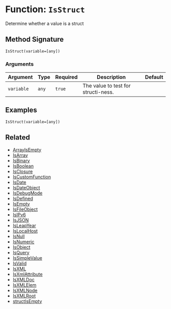 [comment]: # (Note: This documentation is generated dynamically in the build process.  To modify the contents, change the javadoc on the _invoke method of the BIF class)

# Function: `IsStruct`

Determine whether a value is a struct

## Method Signature
```
IsStruct(variable=[any])
```
### Arguments

| Argument | Type | Required | Description | Default |
|----------|------|----------|-------------|---------|
| `variable` | `any` | `true` | The value to test for structi-ness. |  |

## Examples

```
IsStruct(variable=[any])
```

## Related
  * [ArrayIsEmpty](boxlang-language/reference/built-in-functions/ArrayIsEmpty.md)
  * [IsArray](boxlang-language/reference/built-in-functions/IsArray.md)
  * [IsBinary](boxlang-language/reference/built-in-functions/IsBinary.md)
  * [IsBoolean](boxlang-language/reference/built-in-functions/IsBoolean.md)
  * [IsClosure](boxlang-language/reference/built-in-functions/IsClosure.md)
  * [IsCustomFunction](boxlang-language/reference/built-in-functions/IsCustomFunction.md)
  * [IsDate](boxlang-language/reference/built-in-functions/IsDate.md)
  * [IsDateObject](boxlang-language/reference/built-in-functions/IsDateObject.md)
  * [IsDebugMode](boxlang-language/reference/built-in-functions/IsDebugMode.md)
  * [IsDefined](boxlang-language/reference/built-in-functions/IsDefined.md)
  * [IsEmpty](boxlang-language/reference/built-in-functions/IsEmpty.md)
  * [IsFileObject](boxlang-language/reference/built-in-functions/IsFileObject.md)
  * [IsIPv6](boxlang-language/reference/built-in-functions/IsIPv6.md)
  * [IsJSON](boxlang-language/reference/built-in-functions/IsJSON.md)
  * [IsLeapYear](boxlang-language/reference/built-in-functions/IsLeapYear.md)
  * [IsLocalHost](boxlang-language/reference/built-in-functions/IsLocalHost.md)
  * [IsNull](boxlang-language/reference/built-in-functions/IsNull.md)
  * [IsNumeric](boxlang-language/reference/built-in-functions/IsNumeric.md)
  * [IsObject](boxlang-language/reference/built-in-functions/IsObject.md)
  * [IsQuery](boxlang-language/reference/built-in-functions/IsQuery.md)
  * [IsSimpleValue](boxlang-language/reference/built-in-functions/IsSimpleValue.md)
  * [IsValid](boxlang-language/reference/built-in-functions/IsValid.md)
  * [IsXML](boxlang-language/reference/built-in-functions/IsXML.md)
  * [IsXmlAttribute](boxlang-language/reference/built-in-functions/IsXmlAttribute.md)
  * [IsXMLDoc](boxlang-language/reference/built-in-functions/IsXMLDoc.md)
  * [IsXMLElem](boxlang-language/reference/built-in-functions/IsXMLElem.md)
  * [IsXMLNode](boxlang-language/reference/built-in-functions/IsXMLNode.md)
  * [IsXMLRoot](boxlang-language/reference/built-in-functions/IsXMLRoot.md)
  * [structIsEmpty](boxlang-language/reference/built-in-functions/structIsEmpty.md)
